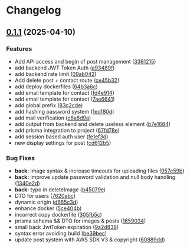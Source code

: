 # Changelog

## [0.1.1](https://github.com/bricetoffolon/toffolon-peinture-deco.fr/compare/toffolon-backend-v0.1.0...toffolon-backend-v0.1.1) (2025-04-10)


### Features

* Add API access and begin of post management ([3361215](https://github.com/bricetoffolon/toffolon-peinture-deco.fr/commit/336121535c2a979f99ce72f8948f2d0ddf261938))
* add backend JWT Token Auth ([a93489f](https://github.com/bricetoffolon/toffolon-peinture-deco.fr/commit/a93489ff1604e0c6495e34a53e2401adc901a8c6))
* add backend rate limit ([09ab042](https://github.com/bricetoffolon/toffolon-peinture-deco.fr/commit/09ab042ec1de021e1338fef3b84d72ed79f60f62))
* Add delete post + contact route ([ce45b32](https://github.com/bricetoffolon/toffolon-peinture-deco.fr/commit/ce45b32253ad7ad7fbf1930886ca1cc9d1d47464))
* add deploy dockerfiles ([64b3a6c](https://github.com/bricetoffolon/toffolon-peinture-deco.fr/commit/64b3a6cc1ffab7b37ef1d852b65b79243f81b7a6))
* add email template for contact ([fd4e914](https://github.com/bricetoffolon/toffolon-peinture-deco.fr/commit/fd4e914cee30711657d78425e0b0ba0bf4a1425c))
* add email template for contact ([7ae6641](https://github.com/bricetoffolon/toffolon-peinture-deco.fr/commit/7ae6641292c9873f7256f67c7f79acb79a796891))
* add global prefix ([83c2cde](https://github.com/bricetoffolon/toffolon-peinture-deco.fr/commit/83c2cde54479c7cbf1c7e353079e624b37c919f3))
* add hashing password system ([1edf80d](https://github.com/bricetoffolon/toffolon-peinture-deco.fr/commit/1edf80d97e8969b563f04014b80081d0e4076806))
* add mail verification ([c6a8d9a](https://github.com/bricetoffolon/toffolon-peinture-deco.fr/commit/c6a8d9a4b006e7178f00e2a150fb0acf2fa152a9))
* add output from backend and delete useless element ([b7e1684](https://github.com/bricetoffolon/toffolon-peinture-deco.fr/commit/b7e16842d5200491e9e284bf2e3bdf68024510ec))
* add prisma integration to project ([67fd78e](https://github.com/bricetoffolon/toffolon-peinture-deco.fr/commit/67fd78e23f60165c46b29da83ba594ce74d3ed11))
* add session based auth user ([fe1ef3d](https://github.com/bricetoffolon/toffolon-peinture-deco.fr/commit/fe1ef3d7b151cd41584c4d5b06be62f552419b17))
* new display settings for post ([cd612b5](https://github.com/bricetoffolon/toffolon-peinture-deco.fr/commit/cd612b521c43aff84b75900ad76650ca4f5d11ae))


### Bug Fixes

* **back:** image syntax & increase timeouts for uploading files ([957e59b](https://github.com/bricetoffolon/toffolon-peinture-deco.fr/commit/957e59b7693c350ec5bc98d5e822e6df8b9b1ae5))
* **back:** improve update password validation and null body handling ([1340e2d](https://github.com/bricetoffolon/toffolon-peinture-deco.fr/commit/1340e2d8aff767836eae80787ccbda8b384b044a))
* **back:** typo in deleteImage ([b45079e](https://github.com/bricetoffolon/toffolon-peinture-deco.fr/commit/b45079e24bb45a52eca6f24ae428a1a43fe22b36))
* DTO for users ([7620abc](https://github.com/bricetoffolon/toffolon-peinture-deco.fr/commit/7620abc915359146edf99fb3f2005012537ca2f8))
* dynamic origin ([d685c3d](https://github.com/bricetoffolon/toffolon-peinture-deco.fr/commit/d685c3d83e340f142e3267e43ac81b6b5571f4bf))
* enhance docker ([5ce404b](https://github.com/bricetoffolon/toffolon-peinture-deco.fr/commit/5ce404bf3300b4382597933099792af4f748750d))
* incorrect copy dockerfile ([305fb5c](https://github.com/bricetoffolon/toffolon-peinture-deco.fr/commit/305fb5c89852f08d6f3b9c7cbafc949d84a0ae17))
* prisma schema && DTO for images & posts ([1659034](https://github.com/bricetoffolon/toffolon-peinture-deco.fr/commit/16590345e552af2bf0a19c749bfb691bd0b545bc))
* small back JwtToken expiration ([9a2d838](https://github.com/bricetoffolon/toffolon-peinture-deco.fr/commit/9a2d838e08d8d2cf7fcaa36348180e1ccce782de))
* syntax error avoiding build ([be39bec](https://github.com/bricetoffolon/toffolon-peinture-deco.fr/commit/be39beccd81be17fe52df6748093f16e2084f282))
* update post system with AWS SDK V3 & copyright ([60889dd](https://github.com/bricetoffolon/toffolon-peinture-deco.fr/commit/60889ddfa31fa00459f04a050416e2cfe26739e2))
